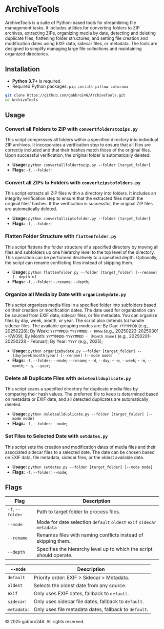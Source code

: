 # ArchiveTools

ArchiveTools is a suite of Python-based tools for streamlining file management tasks. It includes utilities for converting folders to ZIP archives, extracting ZIPs, organizing media by date, detecting and deleting duplicate files, flattening folder structures, and setting file creation and modification dates using EXIF data, sidecar files, or metadata. The tools are designed to simplify managing large file collections and maintaining organized directories.

## Installation

- **Python 3.7+** is required.
- Required Python packages: `pip install pillow colorama`

```bash
git clone https://github.com/gabbro246/ArchiveTools.git
cd ArchiveTools
```

## Usage

### Convert all Folders to ZIP with `convertfolderstozips.py`
This script compresses all folders within a specified directory into individual ZIP archives. It incorporates a verification step to ensure that all files are correctly included and that their hashes match those of the original files. Upon successful verification, the original folder is automatically deleted.
- **Usage:** `python convertallfoldertozip.py --folder [target_folder]`
- **Flags:** `-f`, `--folder`;

### Convert all ZIPs to Folders with `convertzipstofolders.py`
This script extracts all ZIP files within a directory into folders. It includes an integrity verification step to ensure that the extracted files match the original files' hashes. If the verification is successful, the original ZIP files are automatically deleted.
- **Usage:** `python convertallziptofolder.py --folder [target_folder]`
- **Flags:** `-f`, `--folder`;

### Flatten Folder Structure with `flattenfolder.py`
This script flattens the folder structure of a specified directory by moving all files and subfolders up one hierarchy level to the top level of the directory. This operation can be performed iteratively to a specified depth. Optionally, the script can rename conflicting files instead of skipping them.
- **Usage:** `python flattenfolder.py --folder [target_folder] [--rename] [--depth n]`
- **Flags:** `-f`, `--folder`; `--rename`; `--depth`;

### Organize all Media by Date with `organizebydate.py`
This script organizes media files in a specified folder into subfolders based on their creation or modification dates. The date used for organization can be sourced from EXIF data, sidecar files, or file metadata. You can organize files by day, week, month, or year. The script also (intends to) handle sidecar files. The available grouping modes are: By Day: `YYYYMMDD` (e.g., 20250228); By Week: `YYYYMMDD-YYYYMMDD - KWww` (e.g., 20250223-20250301 - KW09); By Month: `YYYYMMDD-YYYYMMDD - [Month Name]` (e.g., 20250201-20250228 - Februar); By Year: `YYYY` (e.g., 2025);
- **Usage:** `python organizebydate.py --folder [target_folder] --[day|week|month|year] [--rename] [--mode mode]`
- **Flags:** `-f`, `--folder`; `--mode`; `--rename`; - `-d`, `--day`; - `-w`, `--week`; - `-m`, `--month`; - `-y`, `--year`; 

### Delete all Duplicate Files with `deleteallduplicate.py`
This script scans a specified directory for duplicate media files by comparing their hash values. The preferred file to keep is determined based on metadata or EXIF date, and all detected duplicates are automatically deleted.
- **Usage:** `python deleteallduplicate.py --folder [target_folder] [--mode mode]`
- **Flags:** `-f`, `--folder`; `--mode`;

### Set Files to Selected Date with `setdates.py`
This script sets the creation and modification dates of media files and their associated sidecar files to a selected date. The date can be chosen based on EXIF data, file metadata, sidecar files, or the oldest available date.
- **Usage:** `python setdates.py --folder [target_folder] [--mode mode]`
- **Flags:** `-f`, `--folder`; `--mode`;

## Flags

| Flag             | Description                                                            | 
| ---------------- | ---------------------------------------------------------------------- | 
| `-f`, `--folder` | Path to target folder to process files.                                | 
| `--mode`         | Mode for date selection `default` `oldest` `exif` `sidecar` `metadata` |  
| `--rename`       | Renames files with naming conflicts instead of skipping them.          |   
| `--depth`        | Specifies the hierarchy level up to which the script should operate.   |

| `--mode`    | Description                                           |
| ----------- | ----------------------------------------------------- |
| `default`   | Priority order: EXIF > Sidecar > Metadata.            |
| `oldest`    | Selects the oldest date from any source.              |
| `exif`      | Only uses EXIF dates, fallback to `default`.          |
| `sidecar`:  | Only uses sidecar file dates, fallback to `default`.  |
| `metadata`: | Only uses file metadata dates, fallback to `default`. | 

© 2025 gabbro246. All rights reserved.
